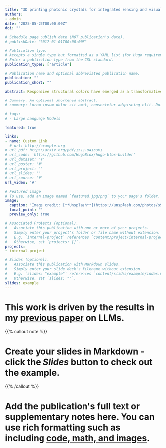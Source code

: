 ```yaml
---
title: "3D printing photonic crystals for integrated sensing and visualization"
authors:
- admin
date: "2025-05-26T00:00:00Z"
doi: ""

# Schedule page publish date (NOT publication's date).
# publishDate: "2017-01-01T00:00:00Z"

# Publication type.
# Accepts a single type but formatted as a YAML list (for Hugo requirements).
# Enter a publication type from the CSL standard.
publication_types: ["article"]

# Publication name and optional abbreviated publication name.
publication: ""
publication_short: ""

abstract: Responsive structural colors have emerged as a transformative platform for next-generation optical technologies, owing to their tunable, pigment-free nature and potential applications in anti-counterfeiting, dynamic displays, and environmental sensing. However, existing fabrication strategies for responsive structure color often suffer from low design flexibility, limited scalability, and lack of programmability, severely restricting the realization of complex, multifunctional systems. To overcome these limitations, we present a machine learning-assisted 3D printing strategy for the fabrication of structurally colored devices with dynamic, multicolor visual outputs. By harnessing machine learning to model and predict the intricate relationships between structural color, printing parameters, and external stimuli (e.g., electromagnetic fields), our approach enables inverse design and on-demand generation of programmable visual patterns. This data-driven framework significantly enhances the precision, adaptability, and efficiency of structural color printing, paving the way for intelligent fabrication workflows. Moreover, the seamless integration of display and sensing functionalities in printed constructs allows for the development of self-adaptive systems capable of real-time environmental interaction and feedback. This study demonstrates the unique advantages of combining machine learning with advanced additive manufacturing to unlock the full potential of dynamic structural colors, offering a scalable route toward intelligent, multifunctional, and interactive photonic devices.

# Summary. An optional shortened abstract.
# summary: Lorem ipsum dolor sit amet, consectetur adipiscing elit. Duis posuere tellus ac convallis placerat. Proin tincidunt magna sed ex sollicitudin condimentum.

# tags:
# - Large Language Models

featured: true

links:
- name: Custom Link
  # url: http://example.org
# url_pdf: http://arxiv.org/pdf/1512.04133v1
# url_code: 'https://github.com/HugoBlox/hugo-blox-builder'
# url_dataset: '#'
# url_poster: '#'
# url_project: ''
# url_slides: ''
# url_source: '#'
url_video: '#'

# Featured image
# To use, add an image named `featured.jpg/png` to your page's folder. 
image:
  caption: 'Image credit: [**Unsplash**](https://unsplash.com/photos/s9CC2SKySJM)'
  focal_point: ""
  preview_only: true

# Associated Projects (optional).
#   Associate this publication with one or more of your projects.
#   Simply enter your project's folder or file name without extension.
#   E.g. `internal-project` references `content/project/internal-project/index.md`.
#   Otherwise, set `projects: []`.
projects:
- internal-project

# Slides (optional).
#   Associate this publication with Markdown slides.
#   Simply enter your slide deck's filename without extension.
#   E.g. `slides: "example"` references `content/slides/example/index.md`.
#   Otherwise, set `slides: ""`.
slides: example
---
```


# This work is driven by the results in my [previous paper](/publication/conference-paper/) on LLMs.

{{% callout note %}}
# Create your slides in Markdown - click the *Slides* button to check out the example.
{{% /callout %}}

# Add the publication's **full text** or **supplementary notes** here. You can use rich formatting such as including [code, math, and images](https://docs.hugoblox.com/content/writing-markdown-latex/).
